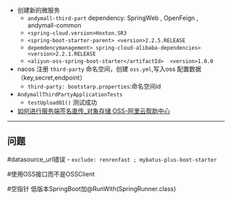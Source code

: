 - 创建新的微服务
	- `andymall-third-part` dependency: SpringWeb , OpenFeign , andymall-common
	- `<spring-cloud.version>Hoxton.SR3`
	- `<spring-boot-starter-parent> <version>2.2.5.RELEASE`
	- `depemdencymanagement> spring-cloud-alibaba-dependencies><version>2.2.1.RELEASE`
	- `<aliyun-oss-spring-boot-starter</artifactId>  <version>1.0.0`
- nacos 注册 `third-party` 命名空间，创建 `oss.yml`,写入oss 配置数据（key,secret,endpoint）
	- `third-party: bootstarp.properties`:命名空间id
- `AndymallThirdPartyApplicationTests`
	- `testUpload01()` 测试成功
- [如何进行服务端签名直传_对象存储 OSS-阿里云帮助中心](https://help.aliyun.com/zh/oss/use-cases/obtain-signature-information-from-the-server-and-upload-data-to-oss?spm=a2c4g.11186623.0.0.618e2bdbs0o2WZ)


------
## 问题

#datasource_url错误
	- `exclude: renrenfast ; mybatus-plus-boot-starter`

#使用OSS接口而不是OSSClient

 #空指针
	 低版本SpringBoot加@RunWith(SpringRunner.class)